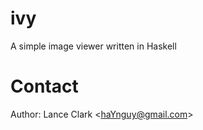 ivy
===
A simple image viewer written in Haskell

Contact
=======

Author: Lance Clark \<haYnguy@gmail.com\>

